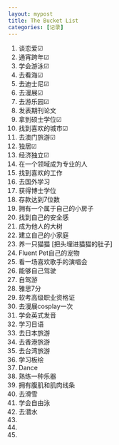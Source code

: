 ```yaml
---
layout: mypost
title: The Bucket List
categories: [记录]
---
```


1. 谈恋爱☑
2. 通宵跨年☑
3. 学会游泳☑
4. 去看海☑
5. 去迪士尼☑
6. 去漫展☑
7. 去游乐园☑
8. 发表期刊论文
9. 拿到硕士学位☑
10. 找到喜欢的城市☑
11. 去澳门旅游☑
12. 独居☑
13. 经济独立☑
14. 在一个领域成为专业的人
15. 找到喜欢的工作
16. 去国外学习
17. 获得博士学位
18. 存款达到7位数
19. 拥有一个属于自己的小房子
20. 找到自己的安全感
21. 成为他人的大树
22. 建立自己的小家庭
23. 养一只猫猫 [把头埋进猫猫的肚子]
24. Fluent Pet自己的宠物
25. 看一场喜欢歌手的演唱会
26. 能够自己驾驶
27. 自驾游
28. 雅思7分
29. 软考高级职业资格证
30. 去漫展cosplay一次
31. 学会英式发音
32. 学习日语
33. 去日本旅游
34. 去香港旅游
35. 去台湾旅游
36. 学习板绘
37. Dance
38. 熟练一种乐器
39. 拥有腹肌和肌肉线条
40. 去滑雪
41. 学会自由泳
42. 去潜水
43. 
44. 
45. 
